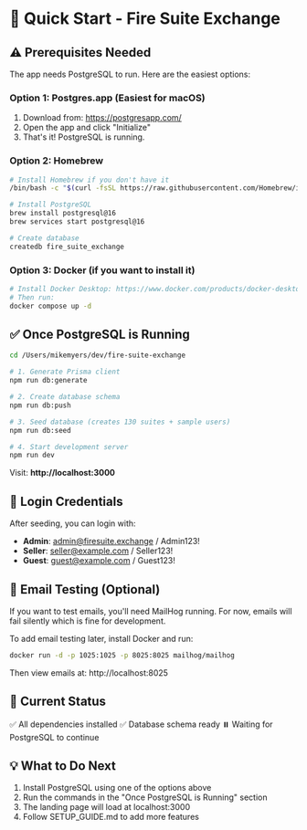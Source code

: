 # 🚀 Quick Start - Fire Suite Exchange

## ⚠️ Prerequisites Needed

The app needs PostgreSQL to run. Here are the easiest options:

### Option 1: Postgres.app (Easiest for macOS)

1. Download from: https://postgresapp.com/
2. Open the app and click "Initialize"
3. That's it! PostgreSQL is running.

### Option 2: Homebrew

```bash
# Install Homebrew if you don't have it
/bin/bash -c "$(curl -fsSL https://raw.githubusercontent.com/Homebrew/install/HEAD/install.sh)"

# Install PostgreSQL
brew install postgresql@16
brew services start postgresql@16

# Create database
createdb fire_suite_exchange
```

### Option 3: Docker (if you want to install it)

```bash
# Install Docker Desktop: https://www.docker.com/products/docker-desktop/
# Then run:
docker compose up -d
```

## ✅ Once PostgreSQL is Running

```bash
cd /Users/mikemyers/dev/fire-suite-exchange

# 1. Generate Prisma client
npm run db:generate

# 2. Create database schema
npm run db:push

# 3. Seed database (creates 130 suites + sample users)
npm run db:seed

# 4. Start development server
npm run dev
```

Visit: **http://localhost:3000**

## 🔑 Login Credentials

After seeding, you can login with:

- **Admin**: admin@firesuite.exchange / Admin123!
- **Seller**: seller@example.com / Seller123!
- **Guest**: guest@example.com / Guest123!

## 📧 Email Testing (Optional)

If you want to test emails, you'll need MailHog running. For now, emails will fail silently which is fine for development.

To add email testing later, install Docker and run:
```bash
docker run -d -p 1025:1025 -p 8025:8025 mailhog/mailhog
```

Then view emails at: http://localhost:8025

## 🎯 Current Status

✅ All dependencies installed
✅ Database schema ready
⏸️ Waiting for PostgreSQL to continue

## 💡 What to Do Next

1. Install PostgreSQL using one of the options above
2. Run the commands in the "Once PostgreSQL is Running" section
3. The landing page will load at localhost:3000
4. Follow SETUP_GUIDE.md to add more features
